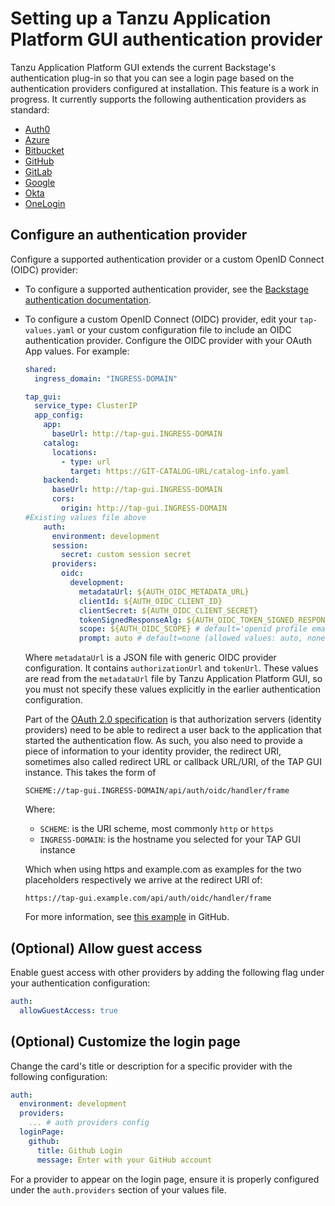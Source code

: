 # Setting up a Tanzu Application Platform GUI authentication provider

Tanzu Application Platform GUI extends the current Backstage's authentication plug-in so that you
can see a login page based on the authentication providers configured at installation.
This feature is a work in progress. It currently supports the following authentication providers
as standard:

- [Auth0](https://backstage.io/docs/auth/auth0/provider)
- [Azure](https://backstage.io/docs/auth/microsoft/provider)
- [Bitbucket](https://backstage.io/docs/auth/bitbucket/provider)
- [GitHub](https://backstage.io/docs/auth/github/provider)
- [GitLab](https://backstage.io/docs/auth/gitlab/provider)
- [Google](https://backstage.io/docs/auth/google/provider)
- [Okta](https://backstage.io/docs/auth/okta/provider)
- [OneLogin](https://backstage.io/docs/auth/onelogin/provider)

## <a id='config-auth-prov'></a> Configure an authentication provider

Configure a supported authentication provider or a custom OpenID Connect (OIDC) provider:

- To configure a supported authentication provider, see the
[Backstage authentication documentation](https://backstage.io/docs/auth/).

- To configure a custom OpenID Connect (OIDC) provider, edit your `tap-values.yaml` or your custom
  configuration file to include an OIDC authentication provider.
  Configure the OIDC provider with your OAuth App values. For example:

  ```yaml
  shared:
    ingress_domain: "INGRESS-DOMAIN"

  tap_gui:
    service_type: ClusterIP
    app_config:
      app:
        baseUrl: http://tap-gui.INGRESS-DOMAIN
      catalog:
        locations:
          - type: url
            target: https://GIT-CATALOG-URL/catalog-info.yaml
      backend:
        baseUrl: http://tap-gui.INGRESS-DOMAIN
        cors:
          origin: http://tap-gui.INGRESS-DOMAIN
  #Existing values file above
      auth:
        environment: development
        session:
          secret: custom session secret
        providers:
          oidc:
            development:
              metadataUrl: ${AUTH_OIDC_METADATA_URL}
              clientId: ${AUTH_OIDC_CLIENT_ID}
              clientSecret: ${AUTH_OIDC_CLIENT_SECRET}
              tokenSignedResponseAlg: ${AUTH_OIDC_TOKEN_SIGNED_RESPONSE_ALG} # default='RS256'
              scope: ${AUTH_OIDC_SCOPE} # default='openid profile email'
              prompt: auto # default=none (allowed values: auto, none, consent, login)
  ```

  Where `metadataUrl` is a JSON file with generic OIDC provider configuration.
  It contains `authorizationUrl` and `tokenUrl`.
  These values are read from the `metadataUrl` file by Tanzu Application Platform GUI,
  so you must not specify these values explicitly in the earlier authentication configuration.

  Part of the [OAuth 2.0
  specification](https://www.rfc-editor.org/rfc/rfc6749#section-3.1.2) is that
  authorization servers (identity providers) need to be able to redirect a user
  back to the application that started the authentication flow. As such, you
  also need to provide a piece of information to your identity provider, the
  redirect URI, sometimes also called redirect URL or callback URL/URI, of the
  TAP GUI instance. This takes the form of
  ```
  SCHEME://tap-gui.INGRESS-DOMAIN/api/auth/oidc/handler/frame

  ```

  Where:
  * `SCHEME`: is the URI scheme, most commonly `http` or `https`
  * `INGRESS-DOMAIN`: is the hostname you selected for your TAP GUI instance

  Which when using https and example.com as examples for the two placeholders
  respectively we arrive at the redirect URI of:

  ```
  https://tap-gui.example.com/api/auth/oidc/handler/frame
  ```

  For more information, see
  [this example](https://github.com/backstage/backstage/blob/e4ab91cf571277c636e3e112cd82069cdd6fca1f/app-config.yaml#L333-L347)
  in GitHub.

## <a id='allow-guest-access'></a> (Optional) Allow guest access

Enable guest access with other providers by adding the following flag under your authentication
configuration:

```yaml
auth:
  allowGuestAccess: true
```

## <a id='customize-login'></a> (Optional) Customize the login page

Change the card's title or description for a specific provider with the following configuration:

```yaml
auth:
  environment: development
  providers:
    ... # auth providers config
  loginPage:
    github:
      title: Github Login
      message: Enter with your GitHub account
```

For a provider to appear on the login page, ensure it is properly configured under the `auth.providers`
section of your values file.
